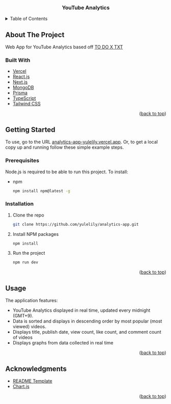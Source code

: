 <a name="readme-top"></a>

<h3 align="center">YouTube Analytics</h3>
</div>



<!-- TABLE OF CONTENTS -->
<details>
  <summary>Table of Contents</summary>
  <ol>
    <li>
      <a href="#about-the-project">About The Project</a>
      <ul>
        <li><a href="#built-with">Built With</a></li>
      </ul>
    </li>
    <li>
      <a href="#getting-started">Getting Started</a>
      <ul>
        <li><a href="#prerequisites">Prerequisites</a></li>
        <li><a href="#installation">Installation</a></li>
      </ul>
    </li>
    <li><a href="#usage">Usage</a></li>
    <li><a href="#acknowledgments">Acknowledgments</a></li>
  </ol>
</details>



<!-- ABOUT THE PROJECT -->
## About The Project

Web App for YouTube Analytics based off [TO DO X TXT](<https://www.youtube.com/channel/UCtiObj3CsEAdNU6ZPWDsddQ>)

### Built With

* [Vercel](https://vercel.com/)
* [React.js](https://react.dev/)
* [Next.js](https://nextjs.org/)
* [MongoDB](https://www.mongodb.com/)
* [Prisma](https://www.prisma.io/)
* [TypeScript](https://www.typescriptlang.org/)
* [Tailwind CSS](<https://tailwindcss.com/>)

<p align="right">(<a href="#readme-top">back to top</a>)</p>

<!-- GETTING STARTED -->
## Getting Started

To use, go to the URL [analytics-app-yulelily.vercel.app](https://analytics-app-yulelily.vercel.app/).
Or, to get a local copy up and running follow these simple example steps.

### Prerequisites

Node.js is required to be able to run this project. To install:
* npm
  ```sh
  npm install npm@latest -g
  ```

### Installation

1. Clone the repo
   ```sh
   git clone https://github.com/yulelily/analytics-app.git
   ```
2. Install NPM packages
   ```sh
   npm install
   ```
2. Run the project
   ```sh
   npm run dev
   ```
<p align="right">(<a href="#readme-top">back to top</a>)</p>



<!-- USAGE EXAMPLES -->
## Usage

The application features:
* YouTube Analytics displayed in real time, updated every midnight (GMT+9).
* Data is sorted and displays in descending order by most popular (most viewed) videos.
* Displays title, publish date, view count, like count, and comment count of videos
* Displays graphs from data collected in real time

<p align="right">(<a href="#readme-top">back to top</a>)</p>


## Acknowledgments

* [README Template](https://github.com/othneildrew/Best-README-Template)
* [Chart.js](https://www.chartjs.org/)

<p align="right">(<a href="#readme-top">back to top</a>)</p>